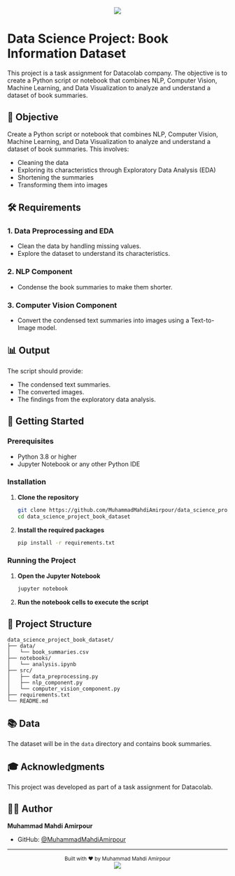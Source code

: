 <!-- Header -->
<div align="center">
  <img src="https://capsule-render.vercel.app/api?type=waving&color=gradient&customColorList=12,14,25,27&height=180&section=header&text=Data%20Science%20Project&fontSize=36&fontAlignY=35&animation=twinkling&fontColor=FFFFFF"/>
</div>

# Data Science Project: Book Information Dataset

This project is a task assignment for Datacolab company. The objective is to create a Python script or notebook that combines NLP, Computer Vision, Machine Learning, and Data Visualization to analyze and understand a dataset of book summaries.

## 🎯 Objective

Create a Python script or notebook that combines NLP, Computer Vision, Machine Learning, and Data Visualization to analyze and understand a dataset of book summaries. This involves:
- Cleaning the data
- Exploring its characteristics through Exploratory Data Analysis (EDA)
- Shortening the summaries
- Transforming them into images

## 🛠️ Requirements

### 1. Data Preprocessing and EDA
- Clean the data by handling missing values.
- Explore the dataset to understand its characteristics.

### 2. NLP Component
- Condense the book summaries to make them shorter.

### 3. Computer Vision Component
- Convert the condensed text summaries into images using a Text-to-Image model.

## 📊 Output

The script should provide:
- The condensed text summaries.
- The converted images.
- The findings from the exploratory data analysis.

## 🚀 Getting Started

### Prerequisites
- Python 3.8 or higher
- Jupyter Notebook or any other Python IDE

### Installation
1. **Clone the repository**
   ```bash
   git clone https://github.com/MuhammadMahdiAmirpour/data_science_project_book_dataset.git
   cd data_science_project_book_dataset
   ```

2. **Install the required packages**
   ```bash
   pip install -r requirements.txt
   ```

### Running the Project
1. **Open the Jupyter Notebook**
   ```bash
   jupyter notebook
   ```

2. **Run the notebook cells to execute the script**

## 📝 Project Structure

```
data_science_project_book_dataset/
├── data/
│   └── book_summaries.csv
├── notebooks/
│   └── analysis.ipynb
├── src/
│   ├── data_preprocessing.py
│   ├── nlp_component.py
│   └── computer_vision_component.py
├── requirements.txt
└── README.md
```

## 📚 Data

The dataset will be in the `data` directory and contains book summaries.

## 🎓 Acknowledgments

This project was developed as part of a task assignment for Datacolab.

## 👨‍💻 Author

**Muhammad Mahdi Amirpour**
- GitHub: [@MuhammadMahdiAmirpour](https://github.com/MuhammadMahdiAmirpour)

---

<div align="center">
  <sub>Built with ❤️ by Muhammad Mahdi Amirpour</sub>
</div>

<!-- Footer -->
<div align="center">
  <img src="https://capsule-render.vercel.app/api?type=waving&color=gradient&customColorList=12,14,25,27&height=100&section=footer"/>
</div>
